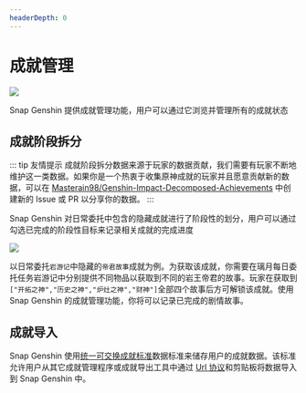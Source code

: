 ```yaml
---
headerDepth: 0
---
```


# 成就管理 <Badge type="tip" text="UIAF" vertical="top" />

![](https://image.snapgenshin.com/imgs/2022/05/02/21047ff544f318fa.png)

Snap Genshin 提供成就管理功能，用户可以通过它浏览并管理所有的成就状态

## 成就阶段拆分

::: tip 友情提示
成就阶段拆分数据来源于玩家的数据贡献，我们需要有玩家不断地维护这一类数据。如果你是一个热衷于收集原神成就的玩家并且愿意贡献新的数据，可以在 [Masterain98/Genshin-Impact-Decomposed-Achievements](https://github.com/Masterain98/Genshin-Impact-Decomposed-Achievements) 中创建新的 Issue 或 PR 以分享你的数据。
:::

Snap Genshin 对日常委托中包含的隐藏成就进行了阶段性的划分，用户可以通过勾选已完成的阶段性目标来记录相关成就的完成进度

![](https://image.snapgenshin.com/imgs/2022/05/02/b6a6cf470d79668e.png)

以日常委托`岩游记`中隐藏的`帝君故事`成就为例。为获取该成就，你需要在璃月每日委托任务岩游记中分别提供不同物品以获取到不同的岩王帝君的故事。玩家在获取到`["开拓之神","历史之神","炉灶之神","财神"]`全部四个故事后方可解锁该成就。使用 Snap Genshin 的成就管理功能，你将可以记录已完成的剧情故事。

## 成就导入

Snap Genshin 使用[统一可交换成就标准](https://www.snapgenshin.com/development/UIAF.html)数据标准来储存用户的成就数据。该标准允许用户从其它成就管理程序或成就导出工具中通过 [Url 协议](https://www.snapgenshin.com/development/ThirdPartyAccess.html#url-%E5%8D%8F%E8%AE%AE)和剪贴板将数据导入到 Snap Genshin 中。